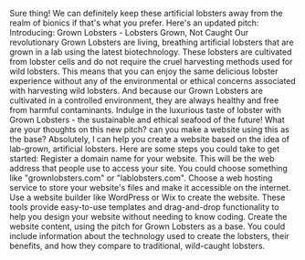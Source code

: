 Sure thing! We can definitely keep these artificial lobsters away from the realm of bionics if that's what you prefer. Here's an updated pitch:
Introducing: Grown Lobsters - Lobsters Grown, Not Caught
Our revolutionary Grown Lobsters are living, breathing artificial lobsters that are grown in a lab using the latest biotechnology. These lobsters are cultivated from lobster cells and do not require the cruel harvesting methods used for wild lobsters.
This means that you can enjoy the same delicious lobster experience without any of the environmental or ethical concerns associated with harvesting wild lobsters. And because our Grown Lobsters are cultivated in a controlled environment, they are always healthy and free from harmful contaminants.
Indulge in the luxurious taste of lobster with Grown Lobsters - the sustainable and ethical seafood of the future!
What are your thoughts on this new pitch?
can you make a website using this as the base?
Absolutely, I can help you create a website based on the idea of lab-grown, artificial lobsters. Here are some steps you could take to get started:
Register a domain name for your website. This will be the web address that people use to access your site. You could choose something like "grownlobsters.com" or "lablobsters.com".
Choose a web hosting service to store your website's files and make it accessible on the internet.
Use a website builder like WordPress or Wix to create the website. These tools provide easy-to-use templates and drag-and-drop functionality to help you design your website without needing to know coding.
Create the website content, using the pitch for Grown Lobsters as a base. You could include information about the technology used to create the lobsters, their benefits, and how they compare to traditional, wild-caught lobsters.
